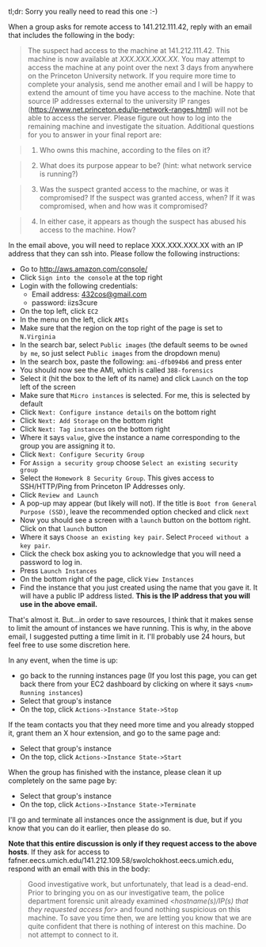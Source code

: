 tl;dr: Sorry you really need to read this one :-)

When a group asks for remote access to 141.212.111.42, reply with an
email that includes the following in the body:

>The suspect had access to the machine at 141.212.111.42. This machine
>is now available at *XXX.XXX.XXX.XX*.  You may attempt to access the
>machine at any point over the next 3 days from anywhere on the
>Princeton University network. If you require more time to complete
>your analysis, send me another email and I will be happy to extend
>the amount of time you have access to the machine. Note that source
>IP addresses external to the university IP ranges
>(https://www.net.princeton.edu/ip-network-ranges.html) will not be
>able to access the server.  Please figure out how to log into the
>remaining machine and investigate the situation. Additional questions
>for you to answer in your final report are:

>1. Who owns this machine, according to the files on it?

>2. What does its purpose appear to be? (hint: what network service is
>   running?)

>3. Was the suspect granted access to the machine, or was it
>compromised?  If the suspect was granted access, when?  If it was
>compromised, when and how was it compromised?

>4. In either case, it appears as though the suspect has abused his
>   access to the machine. How?

In the email above, you will need to replace XXX.XXX.XXX.XX with an IP address that they can ssh into. Please follow the following instructions:

* Go to http://aws.amazon.com/console/
* Click `Sign into the console` at the top right
* Login with the following credentials:
  * Email address: 432cos@gmail.com
  * password: iizs3cure
* On the top left, click `EC2`
* In the menu on the left, click `AMIs`
* Make sure that the region on the top right of the page is set to `N.Virginia`
* In the search bar, select `Public images` (the default seems to be `owned by me`, so just select `Public images` from the dropdown menu)
* In the search box, paste the following: `ami-dfb094b6` and press enter
* You should now see the AMI, which is called `388-forensics`
* Select it (hit the box to the left of its name) and click `Launch` on the top left of the screen
* Make sure that `Micro instances` is selected. For me, this is selected by default
* Click `Next: Configure instance details` on the bottom right
* Click `Next: Add Storage` on the bottom right
* Click `Next: Tag instances` on the bottom right
* Where it says `value`, give the instance a name corresponding to the group you are assigning it to.
* Click `Next: Configure Security Group`
* For `Assign a security group` choose `Select an existing security group`
* Select the `Homework 8 Security Group`. This gives access to SSH/HTTP/Ping
    from Princeton IP Addresses only.
* Click `Review and Launch`
* A pop-up may appear (but likely will not). If the title is `Boot from General Purpose (SSD)`, leave the recommended option checked and click `next`
* Now you should see a screen with a `launch` button on the bottom right. Click on that `launch` button
* Where it says `Choose an existing key pair`. Select `Proceed without a key pair`. 
* Click the check box asking you to acknowledge that you will need a password to log in.
* Press `Launch Instances`
* On the bottom right of the page, click `View Instances`
* Find the instance that you just created using the name that you gave it. It will have a public IP address listed. **This is the IP address that you will use in the above email.**

That's almost it. But...in order to save resources, I think that it makes sense to limit the amount of instances we have running. This is why, in the above email, I suggested putting a time limit in it. I'll probably use 24 hours, but feel free to use some discretion here. 

In any event, when the time is up:
* go back to the running instances page (If you lost this page, you can get back there from your EC2 dashboard by clicking on where it says `<num> Running instances`)
* Select that group's instance
* On the top, click `Actions->Instance State->Stop`

If the team contacts you that they need more time and you already stopped it, grant them an X hour extension, and go to the same page and:
* Select that group's instance
* On the top, click `Actions->Instance State->Start`

When the group has finished with the instance, please clean it up completely on the same page by:
* Select that group's instance
* On the top, click `Actions->Instance State->Terminate`

I'll go and terminate all instances once the assignment is due, but if you know that you can do it earlier, then please do so.

**Note that this entire discussion is only if they request access to the above hosts**. If they ask for access to  fafner.eecs.umich.edu/141.212.109.58/swolchokhost.eecs.umich.edu, respond with an email with this in the body:

>Good investigative work, but unfortunately, that lead is a dead-end. Prior to bringing you on as our investigative team, 
>the police department forensic unit already examined <*hostname(s)/IP(s) that they requested access for*> and found nothing suspicious on this machine. To save you time then, we are letting you know that we are quite confident that there is nothing of interest on this machine. 
>Do not attempt to connect to it.

